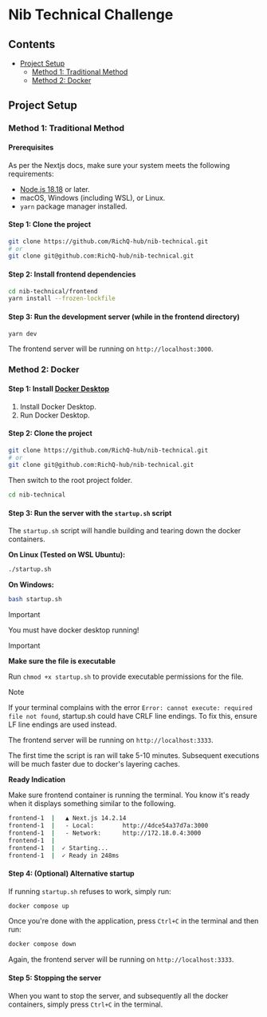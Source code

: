 # Nib Technical Challenge

## Contents

- [Project Setup](#project-setup)
  - [Method 1: Traditional Method](#method-1-traditional-method)
  - [Method 2: Docker](#method-2-docker)

## Project Setup

### Method 1: Traditional Method

#### Prerequisites

As per the Nextjs docs, make sure your system meets the following requirements:

- [Node.js 18.18](https://nodejs.org/en) or later.
- macOS, Windows (including WSL), or Linux.
- `yarn` package manager installed.

#### Step 1: Clone the project

```bash
git clone https://github.com/RichQ-hub/nib-technical.git
# or
git clone git@github.com:RichQ-hub/nib-technical.git
```

#### Step 2: Install frontend dependencies

```bash
cd nib-technical/frontend
yarn install --frozen-lockfile
```

#### Step 3: Run the development server (while in the frontend directory)

```bash
yarn dev
```

The frontend server will be running on `http://localhost:3000`.

### Method 2: Docker

#### Step 1: Install [Docker Desktop](https://www.docker.com/products/docker-desktop/)

1. Install Docker Desktop.
2. Run Docker Desktop.

#### Step 2: Clone the project

```bash
git clone https://github.com/RichQ-hub/nib-technical.git
# or
git clone git@github.com:RichQ-hub/nib-technical.git
```

Then switch to the root project folder.

```bash
cd nib-technical
```

#### Step 3: Run the server with the `startup.sh` script

The `startup.sh` script will handle building and tearing down the docker containers.

**On Linux (Tested on WSL Ubuntu):**

```bash
./startup.sh
```

**On Windows:**
```bash
bash startup.sh
```

> [!IMPORTANT]
> You must have docker desktop running!

> [!IMPORTANT]
> **Make sure the file is executable**
>
> Run `chmod +x startup.sh` to provide executable permissions for the file.

> [!NOTE]
> If your terminal complains with the error `Error: cannot execute: required file not
> found`, startup.sh could have CRLF line endings. To fix this, ensure LF line endings are
> used instead.

The frontend server will be running on `http://localhost:3333`.

The first time the script is ran will take 5-10 minutes. Subsequent executions will be much
faster due to docker's layering caches.

**Ready Indication**

Make sure frontend container is running the terminal. You know it's ready when it displays something similar to the following.

```bash
frontend-1  |   ▲ Next.js 14.2.14
frontend-1  |   - Local:        http://4dce54a37d7a:3000
frontend-1  |   - Network:      http://172.18.0.4:3000
frontend-1  | 
frontend-1  |  ✓ Starting...
frontend-1  |  ✓ Ready in 248ms
```

#### Step 4: (Optional) Alternative startup

If running `startup.sh` refuses to work, simply run:

```bash
docker compose up
```

Once you're done with the application, press `Ctrl+C` in the terminal and then run:

```bash
docker compose down
```

Again, the frontend server will be running on `http://localhost:3333`.

#### Step 5: Stopping the server

When you want to stop the server, and subsequently all the docker containers, simply press
`Ctrl+C` in the terminal.
